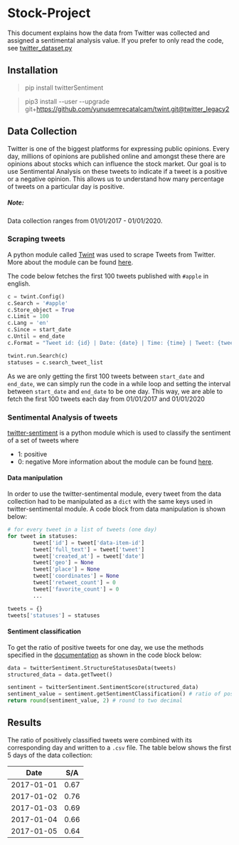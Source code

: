 # Stock-Project
This document explains how the data from Twitter was collected and assigned a sentimental analysis value. If you prefer to only read the code, see [twitter_dataset.py](https://github.com/Shank4r/Stock-Project/blob/main/twitter_dataset.py)

## Installation
> pip install twitterSentiment

> pip3 install --user --upgrade git+https://github.com/yunusemrecatalcam/twint.git@twitter_legacy2

## Data Collection
Twitter is one of the biggest platforms for expressing public opinions. Every day, millions of opinions are published online and amongst these there are opinions about stocks which can influence the stock market. Our goal is to use Sentimental Analysis on these tweets to indicate if a tweet is a positive or a negative opinion. This allows us to understand how many percentage of tweets on a particular day is positive.

##### Note:
Data collection ranges from 01/01/2017 - 01/01/2020.

### Scraping tweets
A python module called [Twint](https://github.com/twintproject/twint) was used to scrape Tweets from Twitter. More about the module can be found [here](https://github.com/twintproject/twint). 

The code below fetches the first 100 tweets published with ```#apple``` in english.

```python
c = twint.Config()
c.Search = '#apple'
c.Store_object = True
c.Limit = 100
c.Lang = 'en'
c.Since = start_date
c.Until = end_date
c.Format = "Tweet id: {id} | Date: {date} | Time: {time} | Tweet: {tweet}"

twint.run.Search(c)
statuses = c.search_tweet_list
```
As we are only getting the first 100 tweets between ```start_date``` and ```end_date```, we can simply run the code in a while loop and setting the interval between ```start_date``` and ```end_date``` to be one day. This way, we are able to fetch the first 100 tweets each day from 01/01/2017 and 01/01/2020

### Sentimental Analysis of tweets
[twitter-sentiment](https://github.com/TeddyCr/twitter-sentiment) is a python module which is used to classify the sentiment of a set of tweets where
* 1: positive
* 0: negative
More information about the module can be found [here](https://github.com/TeddyCr/twitter-sentiment).

#### Data manipulation
In order to use the twitter-sentimental module, every tweet from the data collection had to be manipulated as a ```dict``` with the same keys used in twitter-sentimental module. A code block from data manipulation is shown below:

```python
# for every tweet in a list of tweets (one day)
for tweet in statuses:
        tweet['id'] = tweet['data-item-id']
        tweet['full_text'] = tweet['tweet']
        tweet['created_at'] = tweet['date']
        tweet['geo'] = None
        tweet['place'] = None
        tweet['coordinates'] = None
        tweet['retweet_count'] = 0
        tweet['favorite_count'] = 0
        ...

tweets = {}
tweets['statuses'] = statuses
```

#### Sentiment classification
To get the ratio of positive tweets for one day, we use the methods specified in the [documentation](https://github.com/TeddyCr/twitter-sentiment/blob/master/doc/gettingstarted.rst) as shown in the code block below:

```python
data = twitterSentiment.StructureStatusesData(tweets)
structured_data = data.getTweet()

sentiment = twitterSentiment.SentimentScore(structured_data)
sentiment_value = sentiment.getSentimentClassification() # ratio of positively classified tweets 
return round(sentiment_value, 2) # round to two decimal
```

## Results

The ratio of positively classified tweets were combined with its corresponding day and written to a ```.csv``` file. The table below shows the first 5 days of the data collection:

Date | S/A
-----|-----
2017-01-01 | 0.67
2017-01-02 | 0.76
2017-01-03 | 0.69
2017-01-04 | 0.66
2017-01-05 | 0.64
